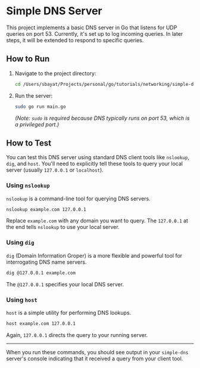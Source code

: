 # Simple DNS Server

This project implements a basic DNS server in Go that listens for UDP queries on port 53. Currently, it's set up to log incoming queries. In later steps, it will be extended to respond to specific queries.

## How to Run

1.  Navigate to the project directory:
    ```bash
    cd /Users/sbayat/Projects/personal/go/tutorials/networking/simple-dns
    ```
2.  Run the server:
    ```bash
    sudo go run main.go
    ```
    *(Note: `sudo` is required because DNS typically runs on port 53, which is a privileged port.)*

## How to Test

You can test this DNS server using standard DNS client tools like `nslookup`, `dig`, and `host`. You'll need to explicitly tell these tools to query your local server (usually `127.0.0.1` or `localhost`).

### Using `nslookup`

`nslookup` is a command-line tool for querying DNS servers.

```bash
nslookup example.com 127.0.0.1
```
Replace `example.com` with any domain you want to query. The `127.0.0.1` at the end tells `nslookup` to use your local server.

### Using `dig`

`dig` (Domain Information Groper) is a more flexible and powerful tool for interrogating DNS name servers.

```bash
dig @127.0.0.1 example.com
```
The `@127.0.0.1` specifies your local DNS server.

### Using `host`

`host` is a simple utility for performing DNS lookups.

```bash
host example.com 127.0.0.1
```
Again, `127.0.0.1` directs the query to your running server.

---

When you run these commands, you should see output in your `simple-dns` server's console indicating that it received a query from your client tool.
